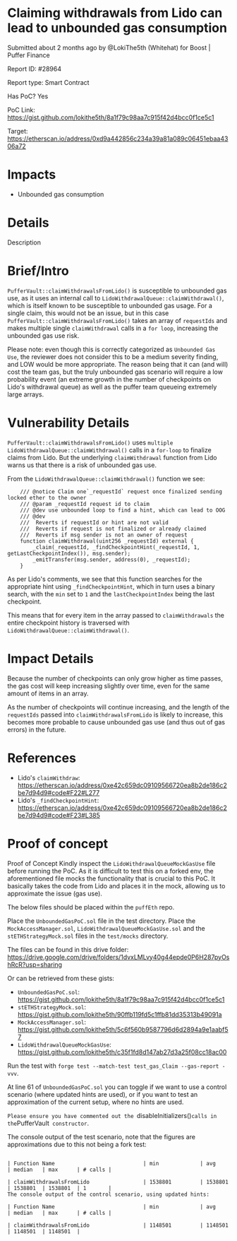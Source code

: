 # Claiming withdrawals from Lido can lead to unbounded gas consumption
Submitted about 2 months ago by @LokiThe5th (Whitehat) for Boost | Puffer Finance

Report ID: #28964

Report type: Smart Contract

Has PoC? Yes

PoC Link: https://gist.github.com/lokithe5th/8a1f79c98aa7c915f42d4bcc0f1ce5c1

Target: https://etherscan.io/address/0xd9a442856c234a39a81a089c06451ebaa4306a72

# Impacts
- Unbounded gas consumption

# Details
Description

# Brief/Intro
`PufferVault::claimWithdrawalsFromLido()` is susceptible to unbounded gas use, as it uses an internal call to `LidoWithdrawalQueue::claimWithdrawal()`, which is itself known to be susceptible to unbounded gas usage. For a single claim, this would not be an issue, but in this case `PufferVault::claimWithdrawalsFromLido()` takes an array of `requestIds` and makes multiple single `claimWithdrawal` calls in a `for loop`, increasing the unbounded gas use risk.

Please note: even though this is correctly categorized as `Unbounded Gas Use`, the reviewer does not consider this to be a medium severity finding, and LOW would be more appropriate. The reason being that it can (and will) cost the team gas, but the truly unbounded gas scenario will require a low probability event (an extreme growth in the number of checkpoints on Lido's withdrawal queue) as well as the puffer team queueing extremely large arrays.

# Vulnerability Details
`PufferVault::claimWithdrawalsFromLido()` uses `multiple LidoWithdrawalQueue::claimWithdrawal()` calls in a `for-loop` to finalize claims from Lido. But the underlying `claimWithdrawal` function from Lido warns us that there is a risk of unbounded gas use.

From the `LidoWithdrawalQueue::claimWithdrawal()` function we see:

```
    /// @notice Claim one`_requestId` request once finalized sending locked ether to the owner
    /// @param _requestId request id to claim
    /// @dev use unbounded loop to find a hint, which can lead to OOG
    /// @dev
    ///  Reverts if requestId or hint are not valid
    ///  Reverts if request is not finalized or already claimed
    ///  Reverts if msg sender is not an owner of request
    function claimWithdrawal(uint256 _requestId) external {
        _claim(_requestId, _findCheckpointHint(_requestId, 1, getLastCheckpointIndex()), msg.sender);
        _emitTransfer(msg.sender, address(0), _requestId);
    }
```

As per Lido's comments, we see that this function searches for the appropriate hint using `_findCheckpointHint`, which in turn uses a binary search, with the `min` set to `1` and the `lastCheckpointIndex` being the last checkpoint.

This means that for every item in the array passed to `claimWithdrawals` the entire checkpoint history is traversed with `LidoWithdrawalQueue::claimWithdrawal()`.

# Impact Details
Because the number of checkpoints can only grow higher as time passes, the gas cost will keep increasing slightly over time, even for the same amount of items in an array.

As the number of checkpoints will continue increasing, and the length of the `requestIds` passed into `claimWithdrawalsFromLido` is likely to increase, this becomes more probable to cause unbounded gas use (and thus out of gas errors) in the future.

# References
- Lido's `claimWithdraw`: https://etherscan.io/address/0xe42c659dc09109566720ea8b2de186c2be7d94d9#code#F22#L277
- Lido's `_findCheckpointHint`: https://etherscan.io/address/0xe42c659dc09109566720ea8b2de186c2be7d94d9#code#F23#L385

# Proof of concept
Proof of Concept
Kindly inspect the `LidoWithdrawalQueueMockGasUse` file before running the PoC. As it is difficult to test this on a forked env, the aforementioned file mocks the functionality that is crucial to this PoC. It basically takes the code from Lido and places it in the mock, allowing us to approximate the issue (gas use).

The below files should be placed within the `puffEth` repo.

Place the `UnboundedGasPoC.sol` file in the test directory.
Place the `MockAccessManager.sol`, `LidoWithdrawalQueueMockGasUse.sol` and the `stETHStrategyMock.sol` files in the `test/mocks` directory.

The files can be found in this drive folder: https://drive.google.com/drive/folders/1dvxLMLvy40g44epde0P6H287pyOshRcR?usp=sharing

Or can be retrieved from these gists:

- `UnboundedGasPoC.sol`: https://gist.github.com/lokithe5th/8a1f79c98aa7c915f42d4bcc0f1ce5c1
- `stETHStrategyMock.sol`: https://gist.github.com/lokithe5th/90ffb119fd5c1ffb81dd35313b49091a
- `MockAccessManager.sol`: https://gist.github.com/lokithe5th/5c6f560b9587796d6d2894a9e1aabf57
- `LidoWithdrawalQueueMockGasUse`: https://gist.github.com/lokithe5th/c35f1fd8d147ab27d3a25f08cc18ac00

Run the test with `forge test --match-test test_gas_Claim --gas-report -vvv`.

At line 61 of `UnboundedGasPoC.sol` you can toggle if we want to use a control scenario (where updated hints are used), or if you want to test an approximation of the current setup, where no hints are used.

`Please ensure you have commented out the `disableInitializers()` calls in the `PufferVault` constructor`.

The console output of the test scenario, note that the figures are approximations due to this not being a fork test:

```

| Function Name                            | min             | avg      | median   | max      | # calls |  

| claimWithdrawalsFromLido                 | 1538801         | 1538801  | 1538801  | 1538801  | 1       |  
The console output of the control scenario, using updated hints:
```

```
| Function Name                            | min             | avg      | median   | max      | # calls |  

| claimWithdrawalsFromLido                 | 1148501         | 1148501  | 1148501  | 1148501  |
```

